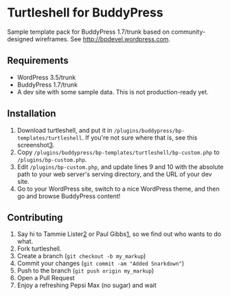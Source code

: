 Turtleshell for BuddyPress
==========================

Sample template pack for BuddyPress 1.7/trunk based on community-designed wireframes. See http://bpdevel.wordpress.com.

Requirements
------------

* WordPress 3.5/trunk
* BuddyPress 1.7/trunk
* A dev site with some sample data. This is not production-ready yet.

Installation 
------------
1. Download turtleshell, and put it in `/plugins/buddypress/bp-templates/turtleshell`. If you're not sure where that is, see this screenshot[3].
2. Copy `/plugins/buddypress/bp-templates/turtleshell/bp-custom.php` to `/plugins/bp-custom.php`.
3. Edit `/plugins/bp-custom.php`, and update lines 9 and 10 with the absolute path to your web server's serving directory, and the URL of your dev site.
4. Go to your WordPress site, switch to a nice WordPress theme, and then go and browse BuddyPress content!

Contributing
------------

1. Say hi to Tammie Lister[2] or Paul Gibbs[1], so we find out who wants to do what.
2. Fork turtleshell.
3. Create a branch (`git checkout -b my_markup`)
4. Commit your changes (`git commit -am "Added Snarkdown"`)
5. Push to the branch (`git push origin my_markup`)
6. Open a Pull Request
7. Enjoy a refreshing Pepsi Max (no sugar) and wait


[1]: https://github.com/paulgibbs/
[2]: https://github.com/karmatosed/
[3]: http://cl.ly/image/2B2p142f1Y2X/